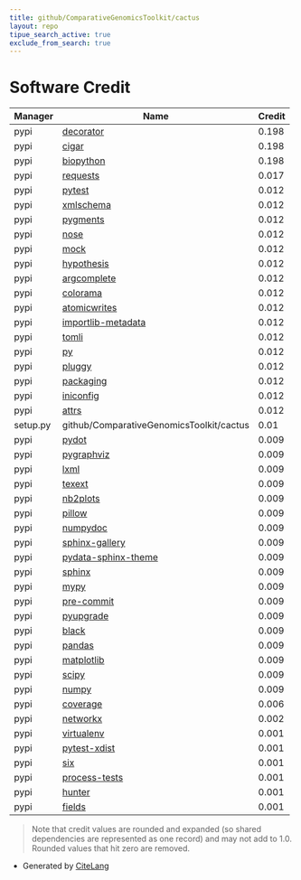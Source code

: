 ```yaml
---
title: github/ComparativeGenomicsToolkit/cactus
layout: repo
tipue_search_active: true
exclude_from_search: true
---
```

# Software Credit

|Manager|Name|Credit|
|-------|----|------|
|pypi|[decorator](https://github.com/micheles/decorator)|0.198|
|pypi|[cigar](https://github.com/brentp/cigar)|0.198|
|pypi|[biopython](https://biopython.org/)|0.198|
|pypi|[requests](https://pypi.org/project/requests)|0.017|
|pypi|[pytest](https://docs.pytest.org/en/latest/)|0.012|
|pypi|[xmlschema](https://pypi.org/project/xmlschema)|0.012|
|pypi|[pygments](https://pypi.org/project/pygments)|0.012|
|pypi|[nose](https://pypi.org/project/nose)|0.012|
|pypi|[mock](https://pypi.org/project/mock)|0.012|
|pypi|[hypothesis](https://pypi.org/project/hypothesis)|0.012|
|pypi|[argcomplete](https://pypi.org/project/argcomplete)|0.012|
|pypi|[colorama](https://pypi.org/project/colorama)|0.012|
|pypi|[atomicwrites](https://pypi.org/project/atomicwrites)|0.012|
|pypi|[importlib-metadata](https://pypi.org/project/importlib-metadata)|0.012|
|pypi|[tomli](https://pypi.org/project/tomli)|0.012|
|pypi|[py](https://pypi.org/project/py)|0.012|
|pypi|[pluggy](https://pypi.org/project/pluggy)|0.012|
|pypi|[packaging](https://pypi.org/project/packaging)|0.012|
|pypi|[iniconfig](https://pypi.org/project/iniconfig)|0.012|
|pypi|[attrs](https://pypi.org/project/attrs)|0.012|
|setup.py|github/ComparativeGenomicsToolkit/cactus|0.01|
|pypi|[pydot](https://pypi.org/project/pydot)|0.009|
|pypi|[pygraphviz](https://pypi.org/project/pygraphviz)|0.009|
|pypi|[lxml](https://pypi.org/project/lxml)|0.009|
|pypi|[texext](https://pypi.org/project/texext)|0.009|
|pypi|[nb2plots](https://pypi.org/project/nb2plots)|0.009|
|pypi|[pillow](https://pypi.org/project/pillow)|0.009|
|pypi|[numpydoc](https://pypi.org/project/numpydoc)|0.009|
|pypi|[sphinx-gallery](https://pypi.org/project/sphinx-gallery)|0.009|
|pypi|[pydata-sphinx-theme](https://pypi.org/project/pydata-sphinx-theme)|0.009|
|pypi|[sphinx](https://pypi.org/project/sphinx)|0.009|
|pypi|[mypy](https://pypi.org/project/mypy)|0.009|
|pypi|[pre-commit](https://pypi.org/project/pre-commit)|0.009|
|pypi|[pyupgrade](https://pypi.org/project/pyupgrade)|0.009|
|pypi|[black](https://pypi.org/project/black)|0.009|
|pypi|[pandas](https://pypi.org/project/pandas)|0.009|
|pypi|[matplotlib](https://pypi.org/project/matplotlib)|0.009|
|pypi|[scipy](https://pypi.org/project/scipy)|0.009|
|pypi|[numpy](https://pypi.org/project/numpy)|0.009|
|pypi|[coverage](https://pypi.org/project/coverage)|0.006|
|pypi|[networkx](https://networkx.org/)|0.002|
|pypi|[virtualenv](https://pypi.org/project/virtualenv)|0.001|
|pypi|[pytest-xdist](https://pypi.org/project/pytest-xdist)|0.001|
|pypi|[six](https://pypi.org/project/six)|0.001|
|pypi|[process-tests](https://pypi.org/project/process-tests)|0.001|
|pypi|[hunter](https://pypi.org/project/hunter)|0.001|
|pypi|[fields](https://pypi.org/project/fields)|0.001|


> Note that credit values are rounded and expanded (so shared dependencies are represented as one record) and may not add to 1.0. Rounded values that hit zero are removed.


- Generated by [CiteLang](https://github.com/vsoch/citelang)

